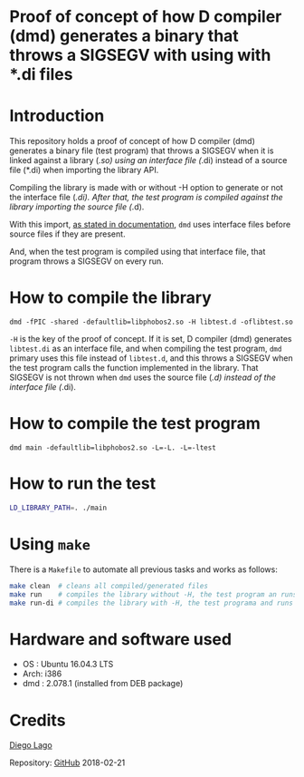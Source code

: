 # Proof of concept of how D compiler (dmd) generates a binary that throws a SIGSEGV with using with *.di files

# Introduction

This repository holds a proof of concept of how D compiler (dmd) generates a binary file (test program) that throws a SIGSEGV when it is linked against a library (*.so) using an interface file (*.di) instead of a source file (*.di) when importing the library API.

Compiling the library is made with or without -H option to generate or not the interface file (*.di). After that, the test program is compiled against the library importing the source file (*.d).

With this import, [as stated in documentation](https://dlang.org/dmd-linux.html#interface-files), `dmd` uses interface files before source files if they are present.

And, when the test program is compiled using that interface file, that program throws a SIGSEGV on every run.

# How to compile the library

```make
dmd -fPIC -shared -defaultlib=libphobos2.so -H libtest.d -oflibtest.so
```

`-H` is the key of the proof of concept. If it is set, D compiler (dmd) generates `libtest.di` as an interface file, and when compiling the test program, `dmd` primary uses this file instead of `libtest.d`, and this throws a SIGSEGV when the test program calls the function implemented in the library. That SIGSEGV is not thrown when `dmd` uses the source file (*.d) instead of the interface file (*.di).

# How to compile the test program

```make
dmd main -defaultlib=libphobos2.so -L=-L. -L=-ltest
```

# How to run the test

```bash
LD_LIBRARY_PATH=. ./main
```

# Using `make`

There is a `Makefile` to automate all previous tasks and works as follows:

```bash
make clean  # cleans all compiled/generated files
make run    # compiles the library without -H, the test program an runs it
make run-di # compiles the library with -H, the test programa and runs it
```

# Hardware and software used

* OS  : Ubuntu 16.04.3 LTS
* Arch: i386
* dmd : 2.078.1 (installed from DEB package)

# Credits

[Diego Lago](mailto:diego.lago.gonzalez@gmail.com)

Repository: [GitHub](https://github.com/diegolagoglez/dmd-sigsegv-using-di-proof-of-concept)
2018-02-21
